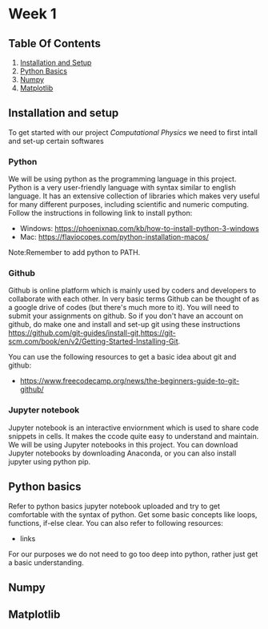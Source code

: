 # Week 1

## Table Of Contents
1. [Installation and Setup](https://github.com/Shivangp4/comp-phy/blob/main/README.md#installation-and-setup)
2. [Python Basics](https://github.com/Shivangp4/comp-phy/blob/main/README.md#python-basics)
3. [Numpy](https://github.com/Shivangp4/comp-phy/blob/main/README.md#numpy)
5. [Matplotlib](https://github.com/Shivangp4/comp-phy/blob/main/README.md#matplotlib)

## Installation and setup
To get started with our project _Computational Physics_ we need to first intall and set-up certain softwares

### Python
We will be using python as the programming language in this project. Python is a very user-friendly language with syntax similar to english language. It has an extensive collection of libraries which makes very useful for many different purposes, including scientific and numeric computing.
Follow the instructions in following link to install python:
- Windows: https://phoenixnap.com/kb/how-to-install-python-3-windows
- Mac: https://flaviocopes.com/python-installation-macos/


Note:Remember to add python to PATH.

### Github
Github is online platform which is mainly used by coders and developers to collaborate with each other. In very basic terms Github can be thought of as a google drive of codes (but there's much more to it). You will need to submit your assignments on github. So if you don't have an account on github, do make one and install and set-up git using these instructions https://github.com/git-guides/install-git,https://git-scm.com/book/en/v2/Getting-Started-Installing-Git.

You can use the following resources to get a basic idea about git and github:
- https://www.freecodecamp.org/news/the-beginners-guide-to-git-github/

### Jupyter notebook
Jupyter notebook is an interactive enviornment which is used to share code snippets in cells. It makes the ccode quite easy to understand and maintain. We will be using Jupyter notebooks in this project. You can download Jupyter notebooks by downloading Anaconda, or you can also install jupyter using python pip.



## Python basics
Refer to python basics jupyter notebook uploaded and try to get comfortable with the syntax of python. Get some basic concepts like loops, functions, if-else clear. You can also refer to following resources:
- links

For our purposes we do not need to go too deep into python, rather just get a basic understanding.
## Numpy

## Matplotlib
